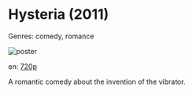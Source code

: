 # Hysteria (2011)

Genres: comedy, romance

![poster](http://image.tmdb.org/t/p/w500/93BJiqcdIroQzNv6Zh4qE5DyChB.jpg)

en:
  [720p](magnet:?xt=urn:btih:8C71518DC4EA1A0614541A82EB0109981C0D88A5&tr=udp://glotorrents.pw:6969/announce&tr=udp://tracker.opentrackr.org:1337/announce&tr=udp://torrent.gresille.org:80/announce&tr=udp://tracker.openbittorrent.com:80&tr=udp://tracker.coppersurfer.tk:6969&tr=udp://tracker.leechers-paradise.org:6969&tr=udp://p4p.arenabg.ch:1337&tr=udp://tracker.internetwarriors.net:1337)
  


A romantic comedy about the invention of the vibrator.